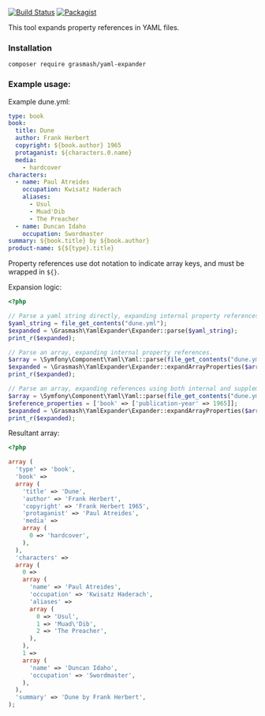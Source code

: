 [![Build Status](https://travis-ci.org/grasmash/yaml-expander.svg?branch=master)](https://travis-ci.org/grasmash/yaml-expander) [![Packagist](https://img.shields.io/packagist/v/grasmash/yaml-expander.svg)](https://packagist.org/packages/grasmash/yaml-expander)

This tool expands property references in YAML files.

### Installation

    composer require grasmash/yaml-expander

### Example usage:

Example dune.yml:

```yaml
type: book
book:
  title: Dune
  author: Frank Herbert
  copyright: ${book.author} 1965
  protaganist: ${characters.0.name}
  media:
    - hardcover
characters:
  - name: Paul Atreides
    occupation: Kwisatz Haderach
    aliases:
      - Usul
      - Muad'Dib
      - The Preacher
  - name: Duncan Idaho
    occupation: Swordmaster
summary: ${book.title} by ${book.author}
product-name: ${${type}.title}
```

Property references use dot notation to indicate array keys, and must be wrapped in `${}`.

Expansion logic:

```php
<?php

// Parse a yaml string directly, expanding internal property references.
$yaml_string = file_get_contents("dune.yml");
$expanded = \Grasmash\YamlExpander\Expander::parse($yaml_string);
print_r($expanded);

// Parse an array, expanding internal property references.
$array = \Symfony\Component\Yaml\Yaml::parse(file_get_contents("dune.yml"));
$expanded = \Grasmash\YamlExpander\Expander::expandArrayProperties($array);
print_r($expanded);

// Parse an array, expanding references using both internal and supplementary values.
$array = \Symfony\Component\Yaml\Yaml::parse(file_get_contents("dune.yml"));
$reference_properties = ['book' => ['publication-year' => 1965]];
$expanded = \Grasmash\YamlExpander\Expander::expandArrayProperties($array, $reference_properties);
print_r($expanded);
````
    
Resultant array:

```php
<?php

array (
  'type' => 'book',
  'book' => 
  array (
    'title' => 'Dune',
    'author' => 'Frank Herbert',
    'copyright' => 'Frank Herbert 1965',
    'protaganist' => 'Paul Atreides',
    'media' => 
    array (
      0 => 'hardcover',
    ),
  ),
  'characters' => 
  array (
    0 => 
    array (
      'name' => 'Paul Atreides',
      'occupation' => 'Kwisatz Haderach',
      'aliases' => 
      array (
        0 => 'Usul',
        1 => 'Muad\'Dib',
        2 => 'The Preacher',
      ),
    ),
    1 => 
    array (
      'name' => 'Duncan Idaho',
      'occupation' => 'Swordmaster',
    ),
  ),
  'summary' => 'Dune by Frank Herbert',
);
```